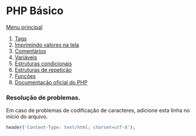 # PHP Básico

[Menu principal](https://github.com/agenciasys/as-capacita/blob/master/README.md#as-capacita)

1. [Tags](https://github.com/agenciasys/as-capacita/blob/master/PHP-basico/Tags.md#tags)
2. [Imprimindo valores na tela](https://github.com/agenciasys/as-capacita/blob/master/PHP-basico/ImprimindoEmTela.md#imprimindo-valores-em-tela)
3. [Comentários](https://github.com/agenciasys/as-capacita/blob/master/PHP-basico/Comentarios.md#comentários)
4. [Variáveis](https://github.com/agenciasys/as-capacita/blob/master/PHP-basico/Variaveis.md#variáveis)
5. [Estruturas condicionais](https://github.com/agenciasys/as-capacita/blob/master/PHP-basico/EstruturasCondicionais.md#estruturas-condicionais)
6. [Estruturas de repetição](https://github.com/agenciasys/as-capacita/blob/master/PHP-basico/EstruturasRepeticao.md#estruturas-de-repetição)
7. [Funções](https://github.com/agenciasys/as-capacita/blob/master/PHP-basico/Funcoes.md#fun%C3%A7%C3%B5es)
8. [Documentação oficial do PHP](http://php.net/)

### Resolução de problemas.

Em caso de problemas de codificação de caracteres, adicione esta linha no início do arquivo.
```php
header('Content-Type: text/html; charset=utf-8');
```
